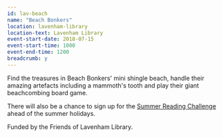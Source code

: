 ```yaml
---
id: lav-beach
name: "Beach Bonkers"
location: lavenham-library
location-text: Lavenham Library
event-start-date: 2018-07-15
event-start-time: 1000
event-end-time: 1200
breadcrumb: y
---
```


Find the treasures in Beach Bonkers' mini shingle beach, handle their amazing artefacts including a mammoth's tooth and play their giant beachcombing board game.

There will also be a chance to sign up for the [Summer Reading Challenge](/src/) ahead of the summer holidays.

Funded by the Friends of Lavenham Library.
